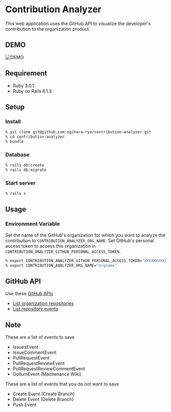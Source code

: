 # Contribution Analyzer

This web application uses the GitHub API to visualize the developer's contribution to the organization product.

## DEMO

![DEMO](https://user-images.githubusercontent.com/11517870/114265752-8d507c00-9a2d-11eb-93f9-06c6856567b3.png)

## Requirement

- Ruby 3.0.1
- Ruby on Rails 6.1.3

## Setup

### Install

```zsh
% git clone git@github.com:ogihara-ryo/contribution-analyzer.git
% cd contribution-analyzer
% bundle
```

### Database

```zsh
% rails db:create
% rails db:migrate
```

### Start server

```zsh
% rails s
```

## Usage

### Environment Variable

Set the name of the GitHub's organization for which you want to analyze the contribution to `CONTRIBUTION_ANALYZER_ORG_NAME`. Set GitHub's personal access token to access this organization in `CONTRIBUTION_ANALYZER_GITHUB_PERSONAL_ACCESS_TOKEN`.

```zsh
% export CONTRIBUTION_ANALYZER_GITHUB_PERSONAL_ACCESS_TOKEN="XXXXXXXXXXXXXXXXXXXXXXXXXXXXXXXXXXXXXXXX"
% export CONTRIBUTION_ANALYZER_ORG_NAME="orgname"
```

## GitHub API

Use these [GitHub APIs](https://docs.github.com/en/rest)

- [List organization repositories](https://docs.github.com/en/rest/reference/repos#list-organization-repositories)
- [List repository events](https://docs.github.com/en/rest/reference/activity#list-repository-events)

## Note


These are a list of events to save

- IssuesEvent
- IssueCommentEvent
- PullRequestEvent
- PullRequestReviewEvent
- PullRequestReviewCommentEvent
- GollumEvent (Maintenance Wiki)

These are a list of events that you do not want to save

- Create Event (Create Branch)
- Delete Event (Delete Branch)
- Push Event
